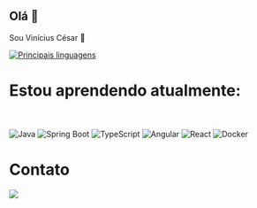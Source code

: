 ## Olá 👋
Sou Vinícius César 🎈

[![Principais linguagens](https://github-readme-stats.vercel.app/api/top-langs/?username=vinithecsar&layout=donut&langs_count=6&theme=dracula)](https://github.com/vinithecsar)

# Estou aprendendo atualmente:
<br><br>
![Java](https://img.shields.io/badge/Java-%23ED8B00.svg?style=for-the-badge&logo=openjdk&logoColor=white)
![Spring Boot](https://img.shields.io/badge/Spring%20Boot-6DB33F?style=for-the-badge&logo=springboot&logoColor=white)
![TypeScript](https://img.shields.io/badge/TypeScript-3178C6?style=for-the-badge&logo=typescript&logoColor=white)
![Angular](https://img.shields.io/badge/Angular-%23DD0031.svg?style=for-the-badge&logo=angular&logoColor=white)
![React](https://img.shields.io/badge/React-%2320232a.svg?style=for-the-badge&logo=react&logoColor=%2361DAFB)
![Docker](https://img.shields.io/badge/Docker-2496ED?style=for-the-badge&logo=docker&logoColor=white)

# Contato
<div>
<a href="https://linkedin.com/in/vinícius-césar-08508b229" target="_blank"><img loading="lazy" src="https://custom-icon-badges.demolab.com/badge/LinkedIn-0A66C2?style=for-the-badge&logo=linkedin-white&logoColor=white" target="_blank"></a> 
</div>
